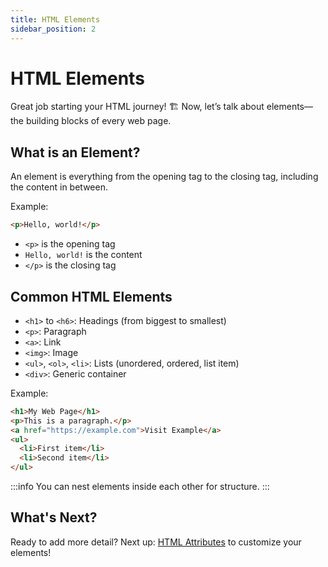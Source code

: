 ```yaml
---
title: HTML Elements
sidebar_position: 2
---
```


# HTML Elements

Great job starting your HTML journey! 🏗️ Now, let’s talk about elements—the building blocks of every web page.

## What is an Element?

An element is everything from the opening tag to the closing tag, including the content in between.

Example:

```html
<p>Hello, world!</p>
```

- `<p>` is the opening tag
- `Hello, world!` is the content
- `</p>` is the closing tag

## Common HTML Elements

- `<h1>` to `<h6>`: Headings (from biggest to smallest)
- `<p>`: Paragraph
- `<a>`: Link
- `<img>`: Image
- `<ul>`, `<ol>`, `<li>`: Lists (unordered, ordered, list item)
- `<div>`: Generic container

Example:

```html
<h1>My Web Page</h1>
<p>This is a paragraph.</p>
<a href="https://example.com">Visit Example</a>
<ul>
  <li>First item</li>
  <li>Second item</li>
</ul>
```

:::info
You can nest elements inside each other for structure.
:::

## What's Next?

Ready to add more detail? Next up: [HTML Attributes](./attributes.md) to customize your elements!
